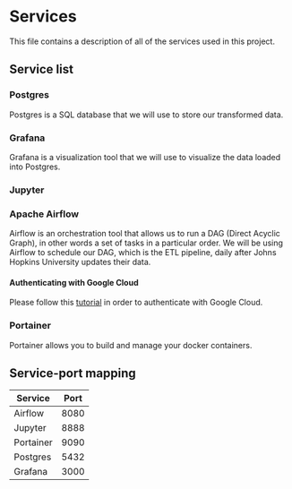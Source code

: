 # Services
This file contains a description of all of the services used in this project.

## Service list
### Postgres
Postgres is a SQL database that we will use to store our transformed data.

### Grafana
Grafana is a visualization tool that we will use to visualize the data loaded into Postgres.

### Jupyter

### Apache Airflow
Airflow is an orchestration tool that allows us to run a DAG (Direct Acyclic Graph), in other words a set of tasks in a particular order. We will be using Airflow to schedule our DAG, which is the ETL pipeline, daily after Johns Hopkins University updates their data.

#### Authenticating with Google Cloud
Please follow this [tutorial][1] in order to authenticate with Google Cloud.

### Portainer
Portainer allows you to build and manage your docker containers.

## Service-port mapping
| Service | Port |
| --- | --- |
| Airflow | 8080 |
| Jupyter | 8888 |
| Portainer | 9090 |
| Postgres | 5432 |
| Grafana | 3000 |

[1]: https://cloud.google.com/composer/docs/how-to/managing/connections#creating_new_airflow_connections